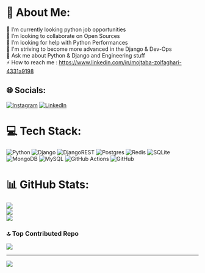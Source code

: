# 💫 About Me:
🔭 I’m currently looking python job opportunities <br>👯 I’m looking to collaborate on Open Sources<br>🤝 I’m looking for help with Python Performances<br>🌱 I'm striving to become more advanced in the Django & Dev-Ops<br>💬 Ask me about Python & Django and Engineering stuff<br>⚡ How to reach me : https://www.linkedin.com/in/mojtaba-zolfaghari-4331a9198


## 🌐 Socials:
[![Instagram](https://img.shields.io/badge/Instagram-%23E4405F.svg?logo=Instagram&logoColor=white)](https://instagram.com/mojtabazolfaghari.official) [![LinkedIn](https://img.shields.io/badge/LinkedIn-%230077B5.svg?logo=linkedin&logoColor=white)](https://linkedin.com/in/https://www.linkedin.com/in/mojtaba-zolfaghari-4331a9198) 

# 💻 Tech Stack:
![Python](https://img.shields.io/badge/python-3670A0?style=for-the-badge&logo=python&logoColor=ffdd54) ![Django](https://img.shields.io/badge/django-%23092E20.svg?style=for-the-badge&logo=django&logoColor=white) ![DjangoREST](https://img.shields.io/badge/DJANGO-REST-ff1709?style=for-the-badge&logo=django&logoColor=white&color=ff1709&labelColor=gray) ![Postgres](https://img.shields.io/badge/postgres-%23316192.svg?style=for-the-badge&logo=postgresql&logoColor=white) ![Redis](https://img.shields.io/badge/redis-%23DD0031.svg?style=for-the-badge&logo=redis&logoColor=white) ![SQLite](https://img.shields.io/badge/sqlite-%2307405e.svg?style=for-the-badge&logo=sqlite&logoColor=white) ![MongoDB](https://img.shields.io/badge/MongoDB-%234ea94b.svg?style=for-the-badge&logo=mongodb&logoColor=white) ![MySQL](https://img.shields.io/badge/mysql-4479A1.svg?style=for-the-badge&logo=mysql&logoColor=white) ![GitHub Actions](https://img.shields.io/badge/github%20actions-%232671E5.svg?style=for-the-badge&logo=githubactions&logoColor=white) ![GitHub](https://img.shields.io/badge/github-%23121011.svg?style=for-the-badge&logo=github&logoColor=white)
# 📊 GitHub Stats:
![](https://github-readme-stats.vercel.app/api?username=Mojtaba-z&theme=great-gatsby&hide_border=false&include_all_commits=true&count_private=true)<br/>
![](https://github-readme-streak-stats.herokuapp.com/?user=Mojtaba-z&theme=great-gatsby&hide_border=false)<br/>
![](https://github-readme-stats.vercel.app/api/top-langs/?username=Mojtaba-z&theme=great-gatsby&hide_border=false&include_all_commits=true&count_private=true&layout=compact)

### 🔝 Top Contributed Repo
![](https://github-contributor-stats.vercel.app/api?username=Mojtaba-z&limit=5&theme=great-gatsby&combine_all_yearly_contributions=true)

---
[![](https://visitcount.itsvg.in/api?id=Mojtaba-z&icon=1&color=0)](https://visitcount.itsvg.in)

<!-- Proudly created with GPRM ( https://gprm.itsvg.in ) -->
